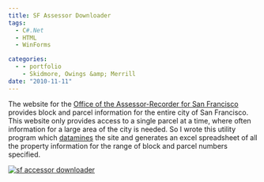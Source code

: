 ```yaml
---
title: SF Assessor Downloader
tags:
  - C#.Net
  - HTML
  - WinForms

categories:
  - - portfolio
    - Skidmore, Owings &amp; Merrill
date: "2010-11-11"
---
```


The website for the [Office of the Assessor-Recorder for San Francisco](http://www.sfassessor.org/) provides block and parcel information for the entire city of San Francisco. This website only provides access to a single parcel at a time, where often information for a large area of the city is needed. So I wrote this utility program which [datamines](http://en.wikipedia.org/wiki/Data_mining) the site and generates an excel spreadsheet of all the property information for the range of block and parcel numbers specified.

[![sf accessor downloader](http://www.ericanastas.com/wp-content/uploads/2010/11/sf-accessor-downloader-636x511.png)](sf-accessor-downloader.png)
